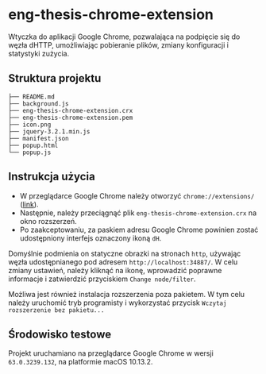 # eng-thesis-chrome-extension

Wtyczka do aplikacji Google Chrome, pozwalająca na podpięcie się do węzła dHTTP, umożliwiając pobieranie plików, zmiany konfiguracji i statystyki zużycia.

## Struktura projektu
```
├── README.md
├── background.js
├── eng-thesis-chrome-extension.crx
├── eng-thesis-chrome-extension.pem
├── icon.png
├── jquery-3.2.1.min.js
├── manifest.json
├── popup.html
└── popup.js
```

## Instrukcja użycia
* W przeglądarce Google Chrome należy otworzyć `chrome://extensions/` ([link](chrome://extensions/)). 
* Następnie, należy przeciągnąć plik `eng-thesis-chrome-extension.crx` na okno rozszerzeń.
* Po zaakceptowaniu, za paskiem adresu Google Chrome powinien zostać udostępniony interfejs oznaczony ikoną `dH`. 

Domyślnie podmienia on statyczne obrazki na stronach `http`, używając węzła udostępnianego pod adresem `http://localhost:34887/`. W celu zmiany ustawień, należy kliknąć na ikonę, wprowadzić poprawne informacje i zatwierdzić przyciskiem `Change node/filter`.

Możliwa jest również instalacja rozszerzenia poza pakietem. W tym celu należy uruchomić tryb programisty i wykorzystać przycisk `Wczytaj rozszerzenie bez pakietu...`

## Środowisko testowe
Projekt uruchamiano na przeglądarce Google Chrome w wersji `63.0.3239.132`, na platformie macOS 10.13.2.